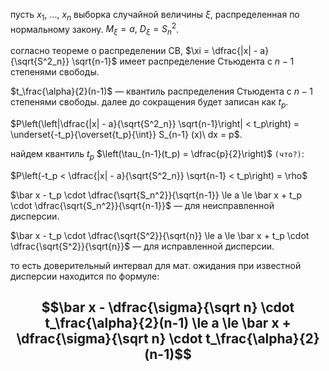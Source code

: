 пусть $x_1,\ ...,\ x_n$ выборка случайной величины $\xi$, распределенная по нормальному закону. $M_\xi = a,\ D_\xi = S^2_n$.

согласно теореме о распределении СВ, $\xi = \dfrac{|x| - a}{\sqrt{S^2_n}} \sqrt{n-1}$ имеет распределение Стьюдента с $n-1$ степенями свободы.

$t_\frac{\alpha}{2}(n-1)$ — квантиль распределения Стьюдента с $n-1$ степенями свободы. далее до сокращения будет записан как $t_p$.

$P\left(\left|\dfrac{|x| - a}{\sqrt{S^2_n}} \sqrt{n-1}\right| < t_p\right) = \underset{-t_p}{\overset{t_p}{\int}} S_{n-1} (x)\ dx = p$.

найдем квантиль $t_p$ $\left(\tau_{n-1}(t_p) = \dfrac{p}{2}\right)$ ```(что?)```:

$P\left(-t_p < \dfrac{|x| - a}{\sqrt{S^2_n}} \sqrt{n-1} < t_p\right) = \rho$

$\bar x - t_p \cdot \dfrac{\sqrt{S_n^2}}{\sqrt{n-1}} \le a \le \bar x + t_p \cdot \dfrac{\sqrt{S_n^2}}{\sqrt{n-1}}$ — для неисправленной дисперсии.

$\bar x - t_p \cdot \dfrac{\sqrt{S^2}}{\sqrt{n}} \le a \le \bar x + t_p \cdot \dfrac{\sqrt{S^2}}{\sqrt{n}}$ — для исправленной дисперсии.

то есть доверительный интервал для мат. ожидания при известной дисперсии находится по формуле:

$$\bar x - \dfrac{\sigma}{\sqrt n} \cdot t_\frac{\alpha}{2}(n-1) \le a \le \bar x + \dfrac{\sigma}{\sqrt n} \cdot t_\frac{\alpha}{2}(n-1)$$
--
